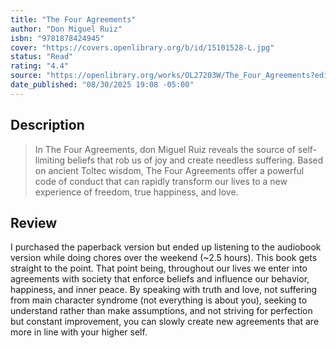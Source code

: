 ```yaml
---
title: "The Four Agreements"
author: "Don Miguel Ruiz"
isbn: "9781878424945"
cover: "https://covers.openlibrary.org/b/id/15101528-L.jpg"
status: "Read"
rating: "4.4"
source: "https://openlibrary.org/works/OL27203W/The_Four_Agreements?edition="
date_published: "08/30/2025 19:08 -05:00"
---
```


## Description

> In The Four Agreements, don Miguel Ruiz reveals the source of self-limiting beliefs that rob us of joy and create needless suffering. Based on ancient Toltec wisdom, The Four Agreements offer a powerful code of conduct that can rapidly transform our lives to a new experience of freedom, true happiness, and love.

## Review

I purchased the paperback version but ended up listening to the audiobook version while doing chores over the weekend (~2.5 hours). This book gets straight to the point. That point being, throughout our lives we enter into agreements with society that enforce beliefs and influence our behavior, happiness, and inner peace. By speaking with truth and love, not suffering from main character syndrome (not everything is about you), seeking to understand rather than make assumptions, and not striving for perfection but constant improvement, you can slowly create new agreements that are more in line with your higher self. 